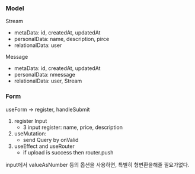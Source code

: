

### Model

 
 Stream
- metaData: id, createdAt, updatedAt
- personalData: name, description, pirce
- relationalData: user

 
 Message
- metaData: id, createdAt, updatedAt
- personalData: nmessage
- relationalData: user, Stream


### Form

useForm -> register, handleSubmit

1. register Input
	- 3 input register: name, price, description
2. useMutation:
	- send Query by onValid 
3. useEffect and useRouter
	-  if upload is success then router.push


input에서 valueAsNumber 등의 옵션을 사용하면, 특별히 형변환을해줄 필요가없다.